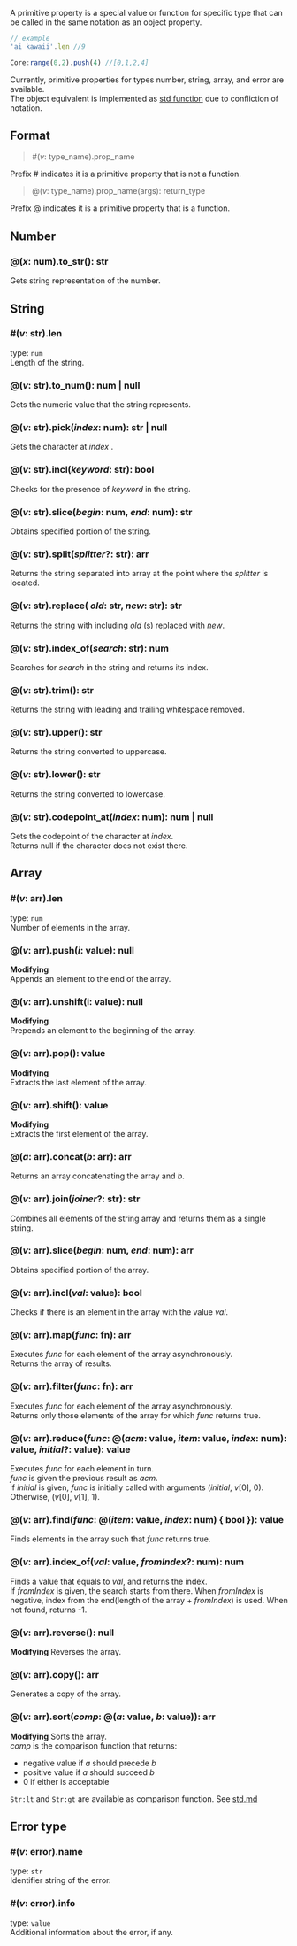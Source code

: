 A primitive property is a special value or function for specific type that can be called in the same notation as an object property.
```js
// example
'ai kawaii'.len //9

Core:range(0,2).push(4) //[0,1,2,4]
```
Currently, primitive properties for types number, string, array, and error are available.  
The object equivalent is implemented as [std function](std.md#-obj) due to confliction of notation.  

## Format
> #(_v_: type_name).prop_name

Prefix # indicates it is a primitive property that is not a function.  
> @(_v_: type_name).prop_name(args): return_type

Prefix @ indicates it is a primitive property that is a function.  

## Number
### @(_x_: num).to_str(): str
Gets string representation of the number. 


## String
### #(_v_: str).len
type: `num`  
Length of the string.  

### @(_v_: str).to_num(): num | null
Gets the numeric value that the string represents.  

### @(_v_: str).pick(_index_: num): str | null
Gets the character at _index_ .  

### @(_v_: str).incl(_keyword_: str): bool
Checks for the presence of _keyword_ in the string.  

### @(_v_: str).slice(_begin_: num, _end_: num): str
Obtains specified portion of the string.  

### @(_v_: str).split(_splitter_?: str): arr<str>
Returns the string separated into array at the point where the _splitter_ is located.  

### @(_v_: str).replace( _old_: str, _new_: str): str
Returns the string with including _old_ (s) replaced with _new_.  

### @(_v_: str).index_of(_search_: str): num
Searches for _search_ in the string and returns its index.  

### @(_v_: str).trim(): str
Returns the string with leading and trailing whitespace removed.  

### @(_v_: str).upper(): str
Returns the string converted to uppercase.  

### @(_v_: str).lower(): str
Returns the string converted to lowercase.  

### @(_v_: str).codepoint_at(_index_: num): num | null
Gets the codepoint of the character at _index_.  
Returns null if the character does not exist there.


## Array
### #(_v_: arr).len
type: `num`  
Number of elements in the array.  

### @(_v_: arr).push(_i_: value): null
**Modifying**  
Appends an element to the end of the array.  

### @(_v_: arr).unshift(i: value): null
**Modifying**  
Prepends an element to the beginning of the array.

### @(_v_: arr).pop(): value
**Modifying**  
Extracts the last element of the array.  

### @(_v_: arr).shift(): value
**Modifying**  
Extracts the first element of the array.  

### @(_a_: arr).concat(_b_: arr): arr
Returns an array concatenating the array and _b_.  

### @(_v_: arr<str>).join(_joiner_?: str): str
Combines all elements of the string array and returns them as a single string.  

### @(_v_: arr).slice(_begin_: num, _end_: num): arr
Obtains specified portion of the array.  

### @(_v_: arr).incl(_val_: value): bool
Checks if there is an element in the array with the value _val_.  

### @(_v_: arr).map(_func_: fn): arr
Executes _func_ for each element of the array asynchronously.  
Returns the array of results.  

### @(_v_: arr).filter(_func_: fn): arr
Executes _func_ for each element of the array asynchronously.  
Returns only those elements of the array for which _func_ returns true.  

### @(_v_: arr).reduce(_func_: @(_acm_: value, _item_: value, _index_: num): value, _initial_?: value): value
Executes _func_ for each element in turn.  
_func_ is given the previous result as _acm_.  
if _initial_ is given, _func_ is initially called with arguments (_initial_, _v_\[0], 0).  
Otherwise, (_v_\[0], _v_\[1], 1).  

### @(_v_: arr).find(_func_: @(_item_: value, _index_: num) { bool }): value
Finds elements in the array such that _func_ returns true.  

### @(_v_: arr).index_of(_val_: value, _fromIndex_?: num): num
Finds a value that equals to _val_, and returns the index.  
If _fromIndex_ is given, the search starts from there.
When _fromIndex_ is negative, index from the end(length of the array + _fromIndex_) is used.
When not found, returns -1.

### @(_v_: arr).reverse(): null
**Modifying**
Reverses the array.  

### @(_v_: arr).copy(): arr
Generates a copy of the array.  

### @(_v_: arr).sort(_comp_: @(_a_: value, _b_: value)): arr
**Modifying**
Sorts the array.  
_comp_ is the comparison function that returns:
* negative value if _a_ should precede _b_
* positive value if _a_ should succeed _b_
* 0 if either is acceptable

`Str:lt` and `Str:gt` are available as comparison function. See [std.md](./std.md#-Str)

## Error type
### #(_v_: error).name
type: `str`  
Identifier string of the error.

### #(_v_: error).info
type: `value`  
Additional information about the error, if any.
